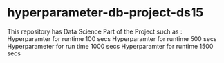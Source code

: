 # hyperparameter-db-project-ds15
This repository has Data Science Part of the Project such as :
Hyperparamter for runtime 100 secs
Hyperparamter for runtime 500 secs
Hyperparameter for run time 1000 secs
Hyperparamter for runtime 1500 secs
